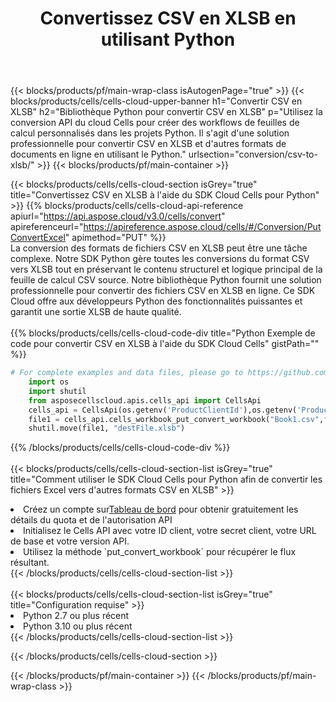 ﻿---
title:  Convertissez CSV en XLSB en utilisant Python
description:  Utilisation du SDK Cloud Aspose.Cells pour Python pour convertir un fichier au format CSV en fichier au format XLSB.
---
{{< blocks/products/pf/main-wrap-class isAutogenPage="true" >}}
{{< blocks/products/cells/cells-cloud-upper-banner h1="Convertir CSV en XLSB" h2="Bibliothèque Python pour convertir CSV en XLSB" p="Utilisez la conversion API du cloud Cells pour créer des workflows de feuilles de calcul personnalisés dans les projets Python. Il s\'agit d\'une solution professionnelle pour convertir CSV en XLSB et d\'autres formats de documents en ligne en utilisant le Python." urlsection="conversion/csv-to-xlsb/" >}}
{{< blocks/products/pf/main-container >}}

{{< blocks/products/cells/cells-cloud-section isGrey="true" title="Convertissez CSV en XLSB à l\'aide du SDK Cloud Cells pour Python" >}}
{{% blocks/products/cells/cells-cloud-api-reference apiurl="https://api.aspose.cloud/v3.0/cells/convert" apireferenceurl="https://apireference.aspose.cloud/cells/#/Conversion/PutConvertExcel" apimethod="PUT" %}}
<br/>
La conversion des formats de fichiers CSV en XLSB peut être une tâche complexe. Notre SDK Python gère toutes les conversions du format CSV vers XLSB tout en préservant le contenu structurel et logique principal de la feuille de calcul CSV source. Notre bibliothèque Python fournit une solution professionnelle pour convertir des fichiers CSV en XLSB en ligne. Ce SDK Cloud offre aux développeurs Python des fonctionnalités puissantes et garantit une sortie XLSB de haute qualité.
<br/>
<br/>
{{% blocks/products/cells/cells-cloud-code-div title="Python Exemple de code pour convertir CSV en XLSB à l\'aide du SDK Cloud Cells" gistPath="" %}}
 
```python
# For complete examples and data files, please go to https://github.com/aspose-cells-cloud/aspose-cells-cloud-python/
    import os
    import shutil
    from asposecellscloud.apis.cells_api import CellsApi
    cells_api = CellsApi(os.getenv('ProductClientId'),os.getenv('ProductClientSecret'))
    file1 = cells_api.cells_workbook_put_convert_workbook("Book1.csv",format="xlsb")
    shutil.move(file1, "destFile.xlsb")     
```
 
{{% /blocks/products/cells/cells-cloud-code-div %}}
<br/>
<br/>
{{< blocks/products/cells/cells-cloud-section-list isGrey="true" title="Comment utiliser le SDK Cloud Cells pour Python afin de convertir les fichiers Excel vers d\'autres formats CSV en XLSB" >}}
<li> Créez un compte sur<a href="https://dashboard.aspose.cloud/">Tableau de bord</a> pour obtenir gratuitement les détails du quota et de l'autorisation API</li>
<li>Initialisez le Cells API avec votre ID client, votre secret client, votre URL de base et votre version API.</li>
<li>Utilisez la méthode `put_convert_workbook` pour récupérer le flux résultant.</li>
{{< /blocks/products/cells/cells-cloud-section-list >}}
<br/>
<br/>
{{< blocks/products/cells/cells-cloud-section-list isGrey="true" title="Configuration requise" >}}
<li>Python 2.7 ou plus récent</li>
<li>Python 3.10 ou plus récent</li>
{{< /blocks/products/cells/cells-cloud-section-list >}}

{{< /blocks/products/cells/cells-cloud-section >}}

{{< /blocks/products/pf/main-container >}}
{{< /blocks/products/pf/main-wrap-class >}}
